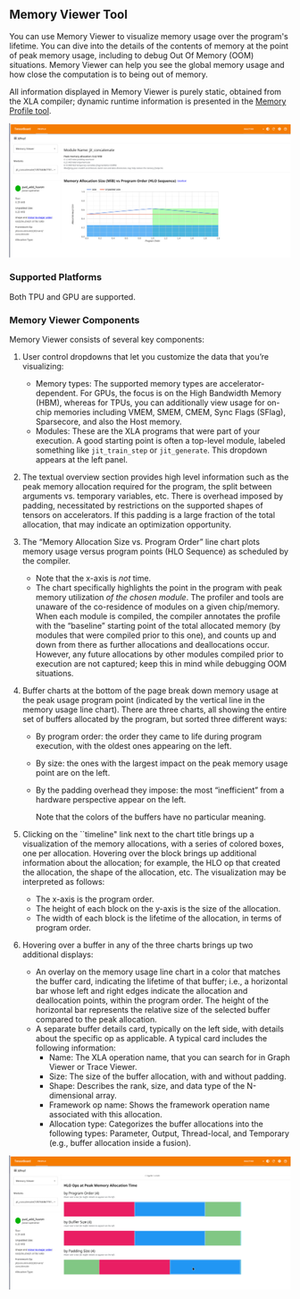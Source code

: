 ## Memory Viewer Tool

You can use Memory Viewer to visualize memory usage over the program's lifetime.
You can dive into the details of the contents of memory at the point of peak
memory usage, including to debug Out Of Memory (OOM) situations. Memory Viewer
can help you see the global memory usage and how close the computation is to
being out of memory.

All information displayed in Memory Viewer is purely static, obtained from the
XLA compiler; dynamic runtime information is presented in the
[Memory Profile tool](memory_profile.md).

![Memory Viewer line chart](images/memory_viewer.png)

### Supported Platforms

Both TPU and GPU are supported.

### Memory Viewer Components

Memory Viewer consists of several key components:

1.  User control dropdowns that let you customize the data that you’re
    visualizing:
    *   Memory types: The supported memory types are accelerator-dependent. For
        GPUs, the focus is on the High Bandwidth Memory (HBM), whereas for TPUs,
        you can additionally view usage for on-chip memories including VMEM,
        SMEM, CMEM, Sync Flags (SFlag), Sparsecore, and also the Host memory.
    *   Modules: These are the XLA programs that were part of your execution. A
        good starting point is often a top-level module, labeled something like
        `jit_train_step` or `jit_generate`. This dropdown appears at the left
        panel.
2.  The textual overview section provides high level information such as the
    peak memory allocation required for the program, the split between arguments
    vs. temporary variables, etc. There is overhead imposed by padding,
    necessitated by restrictions on the supported shapes of tensors on
    accelerators. If this padding is a large fraction of the total allocation,
    that may indicate an optimization opportunity.
3.  The “Memory Allocation Size vs. Program Order” line chart plots memory usage
    versus program points (HLO Sequence) as scheduled by the compiler.
    *   Note that the x-axis is *not* time.
    *   The chart specifically highlights the point in the program with peak
        memory utilization *of the chosen module*. The profiler and tools are
        unaware of the co-residence of modules on a given chip/memory. When each
        module is compiled, the compiler annotates the profile with the
        “baseline” starting point of the total allocated memory (by modules that
        were compiled prior to this one), and counts up and down from there as
        further allocations and deallocations occur. However, any future
        allocations by other modules compiled prior to execution are not
        captured; keep this in mind while debugging OOM situations.
4.  Buffer charts at the bottom of the page break down memory usage at the peak
    usage program point (indicated by the vertical line in the memory usage line
    chart). There are three charts, all showing the entire set of buffers
    allocated by the program, but sorted three different ways:

    *   By program order: the order they came to life during program execution,
        with the oldest ones appearing on the left.
    *   By size: the ones with the largest impact on the peak memory usage point
        are on the left.
    *   By the padding overhead they impose: the most “inefficient” from a
        hardware perspective appear on the left.

        Note that the colors of the buffers have no particular meaning.

5.  Clicking on the ``timeline" link next to the chart title brings up a
    visualization of the memory allocations, with a series of colored boxes, one
    per allocation. Hovering over the block brings up additional information
    about the allocation; for example, the HLO op that created the allocation,
    the shape of the allocation, etc. The visualization may be interpreted as
    follows:

    *   The x-axis is the program order.
    *   The height of each block on the y-axis is the size of the allocation.
    *   The width of each block is the lifetime of the allocation, in terms of
        program order.

6.  Hovering over a buffer in any of the three charts brings up two additional
    displays:

    *   An overlay on the memory usage line chart in a color that matches the
        buffer card, indicating the lifetime of that buffer; i.e., a horizontal
        bar whose left and right edges indicate the allocation and deallocation
        points, within the program order. The height of the horizontal bar
        represents the relative size of the selected buffer compared to the peak
        allocation.
    *   A separate buffer details card, typically on the left side, with details
        about the specific op as applicable. A typical card includes the
        following information:
        *   Name: The XLA operation name, that you can search for in Graph
            Viewer or Trace Viewer.
        *   Size: The size of the buffer allocation, with and without padding.
        *   Shape: Describes the rank, size, and data type of the N-dimensional
            array.
        *   Framework op name: Shows the framework operation name associated
            with this allocation.
        *   Allocation type: Categorizes the buffer allocations into the
            following types: Parameter, Output, Thread-local, and Temporary
            (e.g., buffer allocation inside a fusion).

![Memory Viewer buffer charts](images/memory_viewer_2.png)
